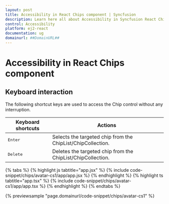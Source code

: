 ```yaml
---
layout: post
title: Accessibility in React Chips component | Syncfusion
description: Learn here all about Accessibility in Syncfusion React Chips component of Syncfusion Essential JS 2 and more.
control: Accessibility 
platform: ej2-react
documentation: ug
domainurl: ##DomainURL##
---
```


# Accessibility in React Chips component

## Keyboard interaction

The following shortcut keys are used to access the Chip control without any interruption.

| Keyboard shortcuts | Actions |
|------------|-------------------|
| <kbd>Enter</kbd> | Selects the targeted chip from the ChipList/ChipCollection. |
| <kbd>Delete</kbd> | Deletes the targeted chip from the ChipList/ChipCollection. |

{% tabs %}
{% highlight js tabtitle="app.jsx" %}
{% include code-snippet/chips/avatar-cs1/app/app.jsx %}
{% endhighlight %}
{% highlight ts tabtitle="app.tsx" %}
{% include code-snippet/chips/avatar-cs1/app/app.tsx %}
{% endhighlight %}
{% endtabs %}

 {% previewsample "page.domainurl/code-snippet/chips/avatar-cs1" %}